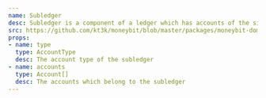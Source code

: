 ```yaml
---
name: Subledger
desc: Subledger is a component of a ledger which has accounts of the single account type
src: https://github.com/kt3k/moneybit/blob/master/packages/moneybit-domain/subledger.jd
props:
- name: type
  type: AccountType
  desc: The account type of the subledger
- name: accounts
  type: Account[]
  desc: The accounts which belong to the subledger
---
```


